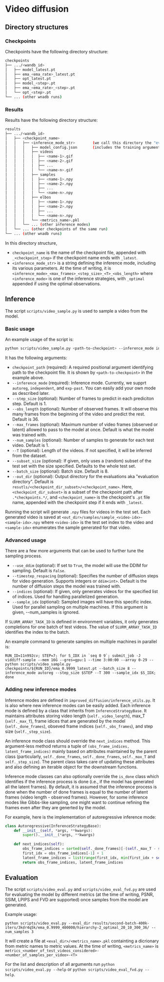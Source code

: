# Video diffusion

## Directory structures

### Checkpoints

Checkpoints have the following directory structure:
```bash
checkpoints
├── .../<wandb_id>
│   ├── model_latest.pt
│   ├── ema_<ema_rate>_latest.pt
│   ├── opt_latest.pt
│   ├── model_<step>.pt
│   ├── ema_<ema_rate>_<step>.pt
│   └── opt_<step>.pt
└── ... (other wnadb runs)
```

### Results
Results have the following directory structure:
```bash
results
├── .../<wandb_id>
│   ├── <checkpoint_name>
│   │   ├── <inference_mode_str>        (we call this directory the "evaluation directory")
│   │   │   ├── model_config.json       (includes the training arguments of the checkpoint)
│   │   │   ├── videos
│   │   │   │  ├── <name-1>.gif
│   │   │   │  ├── <name-2>.gif
│   │   │   │  ├── ...
│   │   │   │  └── <name-n>.gif
│   │   │   ├── samples
│   │   │   │  ├── <name-1>.npy
│   │   │   │  ├── <name-2>.npy
│   │   │   │  ├── ...
│   │   │   │  └── <name-n>.npy
│   │   │   ├── elbos
│   │   │   │  ├── <name-1>.npy
│   │   │   │  ├── <name-2>.npy
│   │   │   │  ├── ...
│   │   │   │  └── <name-n>.npy
│   │   │   └── <metrics_name>.pkl
│   │   └── ... (other inference modes)
│   └── ... (other checkpoints of the same run)
└── ... (other wnadb runs)
```
In this directory structure,
- `checkpoint_name` is the name of the checkpoint file, appended with `_<checkpoint_step>` if the checkpoint name ends with `_latest`.
- `<inference_mode_str>` is a string defining the inference mode, including its various parameters. At the time of writing, it is `<inference_mode>_<max_frames>_<step_size>_<T>_<obs_length>` where `<inference_mode>` is one of the inference strategies, with `_optimal` appended if using the optimal observations.

## Inference

The script `scripts/video_sample.py` is used to sample a video from the model.

### Basic usage

An example usage of the script is:
```bash
python scripts/video_sample.py <path-to-checkpoint> --inference_mode independent --step_size 7
```
It has the following arguments:
- `checkpoint_path` (required): A required positional argument identifying path to the checkpoint file. It is shown by `<path-to-checkpoint>` in the example above.
- `--inference_mode` (required): Inference mode. Currently, we supprt `autoreg`, `independent`, and `exp-past`. You can easily add your own mode as described later.
- `--step_size` (optional): Number of frames to predict in each prediciton step. Default is 1.
- `--obs_length` (optional): Number of observed frames. It will observe this many frames from the beginning of the video and predict the rest. Default is 36.
- `--max_frames` (optional): Maximum number of video frames (observed or latent) allowed to pass to the model at once. Default is what the model was trained with.
- `--num_samples` (optional): Number of samples to generate for each test video. Default is 1.
- `--T` (optional): Length of the videos. If not specified, it will be inferred from the dataset.
- `--subset_size` (optional): If given, only uses a (random) subset of the test set with the size specified. Defaults to the whole test set.
- `--batch_size` (optional): Batch size. Default is 8.
- `--out_dir` (optional): Output directory for the evaluations aka "evaluation directory". Default is `resutls/<checkpoint_dir_subset>/<checkpoint_name>`. Here, `<checkpoint_dir_subset>` is a subset of the checkpoint path after `.*checkpoints.*/`, and `<checkpoint_name>` is the checkpoint's `.pt` file name, appended with the checkpoint step if it ends with `_latest`.

Running the script will generate `.npy` files for videos in the test set. Each generated video is saved at `<out_dir>/samples/sample_<video-idx>-<sample-idx>.npy` where `<video-idx>` is the test set index to the video and `<sample-idx>` enumerates the sample generated for that video.

### Advanced usage
There are a few more arguments that can be used to further tune the sampling process.
- `--use_ddim` (optional): If set to `True`, the model will use the DDIM for sampling. Default is `False`.
- `--timestep_respacing` (optional): Specifies the number of diffusion steps for video generation. Supports integers or `ddim<int>`. Default is the number of diffusion steps the model was trained with.
- `--indices` (optional): If given, only generates videos for the specified list of indices. Used for handling parallelized generation.
- `--sample_idx` (optional): Sampled images will have this specific index. Used for parallel sampling on multiple machines. If this argument is given, --num_samples is ignored.

If `SLURM_ARRAY_TASK_ID` is defined in environment variables, it only generates completions for one batch of test videos. The value of `SLURM_ARRAY_TASK_ID` identifies the index to the batch.

An example command to generate samples on multiple machines in parallel is:

```RUN_ID=11n992cv; STEP=7; for S_IDX in `seq 0 9`; submit_job -J viddiff-sample --mem 16G --gres=gpu:1 --time 3:00:00 --array 0-29 -- python scripts/video_sample.py checkpoints/${RUN_ID}/ema_0.9999_latest.pt --batch_size 8 --inference_mode autoreg --step_size $STEP --T 300 --sample_idx $S_IDX; done```

### Adding new inference modes
Inference modes are defined in `improved_diffusion/inference_utils.py`. It is also where new inference modes can be easily added. Each inference mode is defined by a class that inherits from `InferenceStrategyBase`. It maintains attributes storing video length (`self._video_length`), max_T (`self._max_T`), frame idices that are generated by the model (`self._done_frames`), obseved frame indices (`self._obs_frames`), and step size (`self._step_size`).

An inference mode class should override the `next_indices` method. This argument-less method returns a tuple of `(obs_frame_indices, latent_frame_indices)` mainly based on attributes maintained by the parent class (particularly, `self._done_frames`, `self._done_frames`, `self._max_T` and `self._step_size`). The parent class takes care of updating these attributes and also defining an iterable object for the downstream functions.

Inference mode classes can also optionally override the `is_done` class which identifies if the inference process is done (i.e., if the model has generated all the latent frames). By default, it is assumed that the inference process is done when the number of done frames is equal to the number of latent frames (video length - observed frames). However, for some inference modes like Gibbs-like sampling, one might want to continue refining the frames even after they are generted by the model.

For example, here is the implementation of autoregressive inference mode:

```python
class Autoregressive(InferenceStrategyBase):
    def __init__(self, *args, **kwargs):
        super().__init__(*args, **kwargs)
        
    def next_indices(self):
        obs_frame_indices = sorted(self._done_frames)[-(self._max_T - self._step_size):]
        first_idx = obs_frame_indices[-1] + 1
        latent_frame_indices = list(range(first_idx, min(first_idx + self._step_size, self._video_length)))
        return obs_frame_indices, latent_frame_indices
```

## Evaluation

The script `scripts/video_eval.py` and `scripts/video_eval_fvd.py` are used for evaluating the model by different metrics (at the time of writing, PSNR, SSIM, LPIPS and FVD are supported) once samples from the model are generated.

Example usage:

```
python scripts/video_eval.py --eval_dir results/second-batch-400k-iters/3kdr4q5k/ema_0.9999_400000/hierarchy-2_optimal_20_10_300_36/ --num_samples 3
```

It will create a file at `<eval_dir>/<metrics_name>.pkl` containting a dicrionary from metric names to metric values. At the time of writing, `<metrics_name>` is `metrics_<number_of_test_videos_considered>-<number_of_samples_per_video>-<T>`

For the list and description of all arguments run `python scripts/video_eval.py --help` or `python scripts/video_eval_fvd.py --help`.